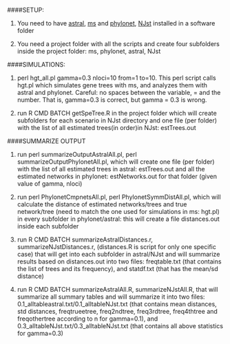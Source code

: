 ####SETUP:

1. You need to have [astral](https://github.com/smirarab/ASTRAL),
[ms](http://home.uchicago.edu/rhudson1/source/mksamples/msdir/msdoc.pdf)
and [phylonet](http://bioinfo.cs.rice.edu/phylonet),
[NJst](https://code.google.com/archive/p/phybase/downloads) installed
in a software folder

2. You need a project folder with all the scripts and create four
subfolders inside the project folder: ms, phylonet, astral, NJst

####SIMULATIONS:

1. perl hgt_all.pl gamma=0.3 nloci=10 from=1 to=10. This perl script
calls hgt.pl which simulates gene trees with ms, and analyzes them
with astral and phylonet.  Careful: no spaces between the variable, =
and the number. That is, gamma=0.3 is correct, but gamma = 0.3 is
wrong.

2. run R CMD BATCH getSpeTree.R in the project folder which will
create subfolders for each scenario in NJst directory and one file
(per folder) with the list of all estimated trees(in order)in NJst:
estTrees.out


####SUMMARIZE OUTPUT

1. run perl summarizeOutputAstralAll.pl, perl
       summarizeOutputPhylonetAll.pl, which will create one file (per
       folder) with the list of all estimated trees in astral:
       estTrees.out and all the estimated networks in phylonet:
       estNetworks.out for that folder (given value of gamma, nloci)

2. run perl PhylonetCmpnetsAll.pl, perl PhylonetSymmDistAll.pl, which
       will calculate the distance of estimated networks/trees and
       true network/tree (need to match the one used for simulations
       in ms: hgt.pl) in every subfolder in phylonet/astral: this will
       create a file distances.out inside each subfolder

3. run R CMD BATCH summarizeAstralDistances.r,
                   summarizeNJstDistances.r, (distances.R is script
                   for only one specific case) that will get into each
                   subfolder in astral/NJst and will summarize results
                   based on distances.out into two files:
                   freqtable.txt (that contains the list of trees and
                   its frequency), and statdf.txt (that has the
                   mean/sd distance)

4. run R CMD BATCH summarizeAstralAll.R, summarizeNJstAll.R, that will
                   summarize all summary tables and will summarize it
                   into two files:
                   0.1_alltableastral.txt/0.1_alltableNJst.txt (that
                   contains mean distances, std distances,
                   freqtrueetree, freq2ndtree, freq3rdtree,
                   freq4thtree and freqothertree according to n for
                   gamma=0.1), and
                   0.3_alltableNJst.txt/0.3_alltableNJst.txt (that
                   contains all above statistics for gamma=0.3)

